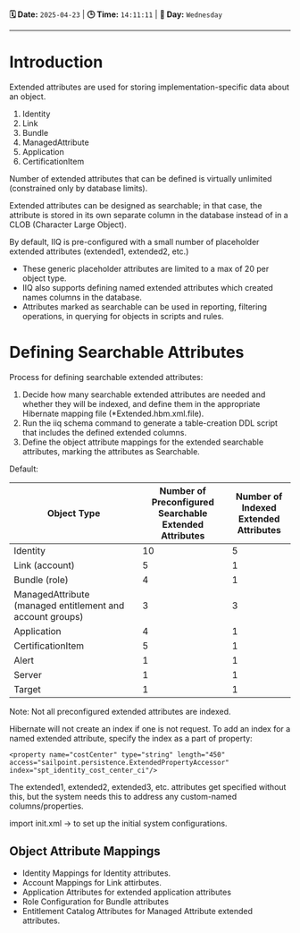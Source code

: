 **🗓️ Date:** `2025-04-23` | **🕒 Time:** `14:11:11` | **📅 Day:** `Wednesday`

---

# Introduction

Extended attributes are used for storing implementation-specific data about an object.
1. Identity
2. Link
3. Bundle
4. ManagedAttribute
5. Application
6. CertificationItem

Number of extended attributes that can be defined is virtually unlimited (constrained only by database limits).

Extended attributes can be designed as searchable; in that case, the attribute is stored in its own separate column in the database instead of in a CLOB (Character Large Object).

By default, IIQ is pre-configured with a small number of placeholder extended attributes (extended1, extended2, etc.)
* These generic placeholder attributes are limited to a max of 20 per object type.
* IIQ also supports defining named extended attributes which created names columns in the database.
* Attributes marked as searchable can be used in reporting, filtering operations, in querying for objects in scripts and rules.

# Defining Searchable Attributes

Process for defining searchable extended attributes:
1. Decide how many searchable extended attributes are needed and whether they will be indexed, and define them in the appropriate Hibernate mapping file (\*Extended.hbm.xml.file).
2. Run the iiq schema command to generate a table-creation DDL script that includes the defined extended columns.
3. Define the object attribute mappings for the extended searchable attributes, marking the attributes as Searchable.

Default:

| Object Type                                               | Number of Preconfigured<br>Searchable Extended Attributes | Number of Indexed<br>Extended Attributes |
| --------------------------------------------------------- | --------------------------------------------------------- | ---------------------------------------- |
| Identity                                                  | 10                                                        | 5                                        |
| Link (account)                                            | 5                                                         | 1                                        |
| Bundle (role)                                             | 4                                                         | 1                                        |
| ManagedAttribute (managed entitlement and account groups) | 3                                                         | 3                                        |
| Application                                               | 4                                                         | 1                                        |
| CertificationItem                                         | 5                                                         | 1                                        |
| Alert                                                     | 1                                                         | 1                                        |
| Server                                                    | 1                                                         | 1                                        |
| Target                                                    | 1                                                         | 1                                        |
Note: Not all preconfigured extended attributes are indexed.


Hibernate will not create an index if one is not request. 
To add an index for a named extended attribute, specify the index as a part of property:
```
<property name="costCenter" type="string" length="450" access="sailpoint.persistence.ExtendedPropertyAccessor" index="spt_identity_cost_center_ci"/>
```
The extended1, extended2, extended3, etc. attributes get specified without this, but the system needs this to address any custom-named columns/properties. 

import init.xml -> to set up the initial system configurations. 

## Object Attribute Mappings

* Identity Mappings for Identity attributes.
* Account Mappings for Link attirbutes.
* Application Attributes for extended application attributes
* Role Configuration for Bundle attributes
* Entitlement Catalog Attributes for Managed Attribute extended attributes. 
